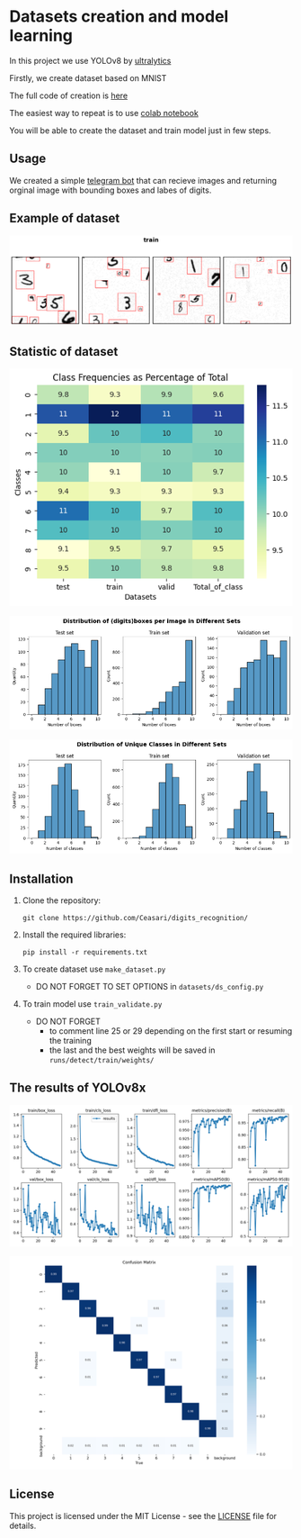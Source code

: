 # Datasets creation and model learning

In this project we use YOLOv8 by [ultralytics](https://github.com/ultralytics/ultralytics)

Firstly, we create dataset based on MNIST

The full code of creation is [here](https://github.com/Ceasari/digits_recognition/blob/main/datasets/Dataset_creation.py)

The easiest way to repeat is to use [colab notebook](https://colab.research.google.com/drive/10IZhA6NowPVrabE8AsJqztSU-ly8Pdy4?usp=sharing)

You will be able to create the dataset and train model just in few steps. 

## Usage 
 
We created a simple [telegram bot](https://github.com/Ceasari/OD_bot/) that can recieve images and returning orginal image with bounding boxes and labes of digits. 


## Example of dataset

![train imgages](img/train_ex.png)

## Statistic of dataset

![matrix](img/matrix.png)

![imgdist_digits](img/dist_digits.png)  

![distr_classes](img/distr_classes.png)

## Installation

1. Clone the repository:

    ```
    git clone https://github.com/Ceasari/digits_recognition/
    ```

2. Install the required libraries:

    ```
    pip install -r requirements.txt
    ```

3. To create dataset use `make_dataset.py`

    * DO NOT FORGET TO SET OPTIONS in `datasets/ds_config.py`

4. To train model use `train_validate.py`

    * DO NOT FORGET
        * to comment line 25 or 29 depending on the first start or resuming the training
        * the last and the best weights will be saved in `runs/detect/train/weights/`

## The results of YOLOv8x

![results](img/results.png)

![confusion_matrix](img/confusion_matrix.png)  

## License

This project is licensed under the MIT License - see the [LICENSE](LICENSE) file for details.
